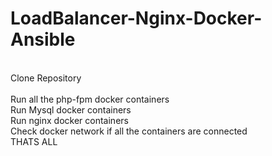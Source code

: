 # LoadBalancer-Nginx-Docker-Ansible

<br>Clone Repository\
<br>Run all the php-fpm docker containers
<br>Run Mysql docker containers
<br>Run nginx docker containers
<br>Check docker network if all the containers are connected
<br>THATS ALL
